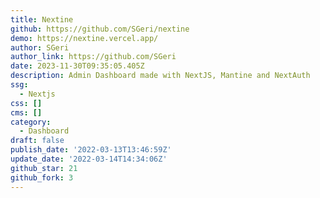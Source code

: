 ```yaml
---
title: Nextine
github: https://github.com/SGeri/nextine
demo: https://nextine.vercel.app/
author: SGeri
author_link: https://github.com/SGeri
date: 2023-11-30T09:35:05.405Z
description: Admin Dashboard made with NextJS, Mantine and NextAuth
ssg:
  - Nextjs
css: []
cms: []
category:
  - Dashboard
draft: false
publish_date: '2022-03-13T13:46:59Z'
update_date: '2022-03-14T14:34:06Z'
github_star: 21
github_fork: 3
---
```

